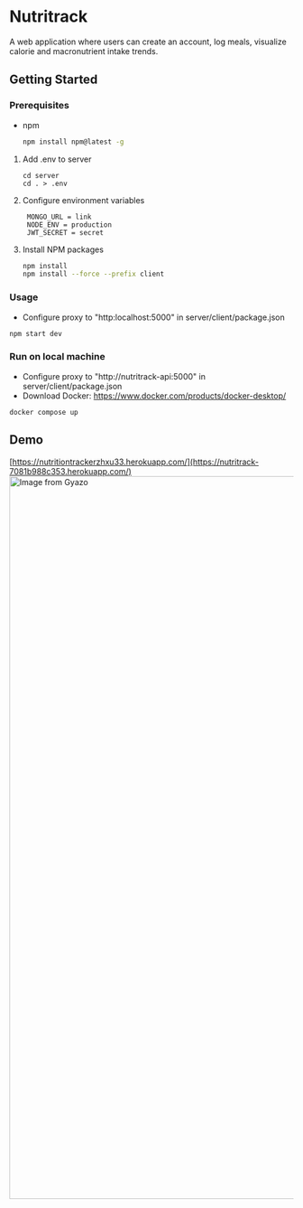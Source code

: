 # Nutritrack
A web application where users can create an account, log meals, visualize calorie and macronutrient intake trends.

## Getting Started
### Prerequisites
* npm
  ```sh
  npm install npm@latest -g
  ```
1. Add .env to server
   ```
   cd server
   cd . > .env
   ```
2. Configure environment variables
   ```
    MONGO_URL = link
    NODE_ENV = production
    JWT_SECRET = secret
   ```
4. Install NPM packages
   ```sh
   npm install
   npm install --force --prefix client
   ```   
### Usage
 * Configure proxy to "http:localhost:5000" in server/client/package.json
```sh
npm start dev
```
### Run on local machine
 * Configure proxy to "http://nutritrack-api:5000" in server/client/package.json
 * Download Docker: https://www.docker.com/products/docker-desktop/
```
docker compose up
```

## Demo
[https://nutritiontrackerzhxu33.herokuapp.com/](https://nutritrack-7081b988c353.herokuapp.com/)
<a href="https://gyazo.com/30175083e2dae4ae9c3e6b9b1174e71a"><img src="https://i.gyazo.com/30175083e2dae4ae9c3e6b9b1174e71a.gif" alt="Image from Gyazo" width="1280"/></a>
